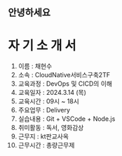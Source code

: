 ##    안녕하세요  ##
#   자 기 소 개 서  #
1. 이름 : 채현수
2. 소속 : CloudNative서비스구축2TF
3. 교육과정 : DevOps 및 CICD의 이해
4. 교육일자 : 2024.3.14 (목)
5. 교육시간 : 09시 ~ 18시
6. 주요업무 : Delivery
7. 실습내용 : Git + VSCode + Node.js
8. 취미활동 : 독서, 영화감상
9. 근무지 : kt판교사옥
10. 근무시간 : 총량근무제
